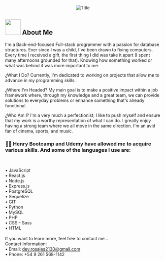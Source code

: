 <div align="center">
  <img src="https://readme-typing-svg.herokuapp.com?font=Architects+Daughter&color=%2338C2FF&size=50&center=true&vCenter=true&height=60&width=600&lines=Hey!+I'm+Franco+Rosales!!+%3C3;Welcome+to+my+profile!&speed=100&delay=2000" alt="Title">

</div>

## <img src="https://raw.githubusercontent.com/nixin72/nixin72/master/wave.gif" width="50px" height="50px"></img> About Me

I'm a Back-end-focused Full-stack programmer with a passion for database structures. Ever since I was a child, I've been drawn to fixing computers. Every time I received a gift, the first thing I did was take it apart (I spent many afternoons grounded for that). Knowing how something worked or what was behind it was more important to me.

¿What I Do?
Currently, I'm dedicated to working on projects that allow me to advance in my programming skills.

¿Where I'm Headed?
My main goal is to make a positive impact within a job framework where, through my knowledge and a great team, we can provide solutions to everyday problems or enhance something that's already functional.

¿Who Am I?
I'm a very much a perfectionist; I like to push myself and ensure that my work is a worthy representation of what I can do. I greatly enjoy having a strong team where we all move in the same direction. I'm an avid fan of cinema, sports, and music.


<h3> 👨‍💻 Henry Bootcamp and Udemy have allowed me to acquire various skills. And some of the languages I use are: </h3><br>

•	JavaScript<br>
•	React.js<br>
•	Node.js<br>
•	Express.js<br>
•	PostgreSQL<br>
•	Sequelize<br>
•	GIT<br>
•	Python<br>
•	MySQL<br>
•	PHP<br>
•	CSS - Sass<br>
•	HTML<br>
<br>
If you want to learn more, feel free to contact me...<br>
Contact Information:<br>
•	Email: dev.rosales2130@gmail.com<br>
•	Phone: +54 9 261 568-1142 <br>
